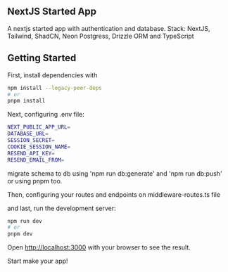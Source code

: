 ## NextJS Started App

A nextjs started app with authentication and database.
Stack: NextJS, Tailwind, ShadCN, Neon Postgress, Drizzle ORM and TypeScript

## Getting Started

First, install dependencies with
```bash
npm install --legacy-peer-deps
# or
pnpm install
```


Next, configuring .env file:
```bash
NEXT_PUBLIC_APP_URL=
DATABASE_URL=
SESSION_SECRET=
COOKIE_SESSION_NAME=
RESEND_API_KEY=
RESEND_EMAIL_FROM=
```

migrate schema to db using 'npm run db:generate' and 'npm run db:push' or using pnpm too.

Then, configuring your routes and endpoints on middleware-routes.ts file

and last, run the development server:

```bash
npm run dev
# or
pnpm dev
```


Open [http://localhost:3000](http://localhost:3000) with your browser to see the result.

Start make your app!
